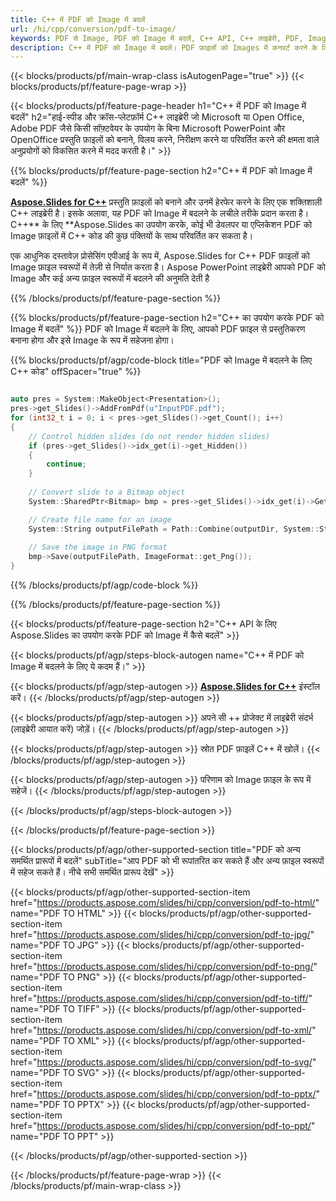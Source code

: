 ```yaml
---
title: C++ में PDF को Image में बदलें
url: /hi/cpp/conversion/pdf-to-image/
keywords: PDF से Image, PDF को Image में बदलें, C++ API, C++ लाइब्रेरी, PDF, Image
description: C++ में PDF को Image में बदलें। PDF फ़ाइलों को Images में कनवर्ट करने के लिए C++ लाइब्रेरी API का उपयोग करें
---
```


{{< blocks/products/pf/main-wrap-class isAutogenPage="true" >}}
{{< blocks/products/pf/feature-page-wrap >}}

{{< blocks/products/pf/feature-page-header h1="C++ में PDF को Image में बदलें" h2="हाई-स्पीड और क्रॉस-प्लेटफ़ॉर्म C++ लाइब्रेरी जो Microsoft या Open Office, Adobe PDF जैसे किसी सॉफ़्टवेयर के उपयोग के बिना Microsoft PowerPoint और OpenOffice प्रस्तुति फ़ाइलों को बनाने, विलय करने, निरीक्षण करने या परिवर्तित करने की क्षमता वाले अनुप्रयोगों को विकसित करने में मदद करती है।" >}}

{{% blocks/products/pf/feature-page-section h2="C++ में PDF को Image में बदलें" %}}

[**Aspose.Slides for C++**](https://products.aspose.com/slides/hi/cpp/) प्रस्तुति फ़ाइलों को बनाने और उनमें हेरफेर करने के लिए एक शक्तिशाली C++ लाइब्रेरी है। इसके अलावा, यह PDF को Image में बदलने के लचीले तरीके प्रदान करता है। C++** के लिए **Aspose.Slides का उपयोग करके, कोई भी डेवलपर या एप्लिकेशन PDF को Image फ़ाइलों में C++ कोड की कुछ पंक्तियों के साथ परिवर्तित कर सकता है।

एक आधुनिक दस्तावेज़ प्रोसेसिंग एपीआई के रूप में, Aspose.Slides for C++ PDF फ़ाइलों को Image फ़ाइल स्वरूपों में तेज़ी से निर्यात करता है। Aspose PowerPoint लाइब्रेरी आपको PDF को Image और कई अन्य फ़ाइल स्वरूपों में बदलने की अनुमति देती है

{{% /blocks/products/pf/feature-page-section %}}

{{% blocks/products/pf/feature-page-section  h2="C++ का उपयोग करके PDF को Image में बदलें" %}}
PDF को Image में बदलने के लिए, आपको PDF फ़ाइल से प्रस्तुतिकरण बनाना होगा और इसे Image के रूप में सहेजना होगा।

{{% blocks/products/pf/agp/code-block title="PDF को Image में बदलने के लिए C++ कोड" offSpacer="true" %}}

```cpp

auto pres = System::MakeObject<Presentation>();
pres->get_Slides()->AddFromPdf(u"InputPDF.pdf");
for (int32_t i = 0; i < pres->get_Slides()->get_Count(); i++)
{
    // Control hidden slides (do not render hidden slides)
    if (pres->get_Slides()->idx_get(i)->get_Hidden())
    {
        continue;
    }
    
    // Convert slide to a Bitmap object
    System::SharedPtr<Bitmap> bmp = pres->get_Slides()->idx_get(i)->GetThumbnail(2.f, 2.f);

    // Create file name for an image
    System::String outputFilePath = Path::Combine(outputDir, System::String(u"Slide_") + i + u".png");
    
    // Save the image in PNG format
    bmp->Save(outputFilePath, ImageFormat::get_Png());
}

```


{{% /blocks/products/pf/agp/code-block %}}

{{% /blocks/products/pf/feature-page-section %}}

{{< blocks/products/pf/feature-page-section  h2="C++ API के लिए Aspose.Slides का उपयोग करके PDF को Image में कैसे बदलें" >}}

{{< blocks/products/pf/agp/steps-block-autogen name="C++ में PDF को Image में बदलने के लिए ये कदम हैं।" >}}

{{< blocks/products/pf/agp/step-autogen >}}
[**Aspose.Slides for C++**](https://products.aspose.com/slides/hi/cpp/) इंस्टॉल करें।
{{< /blocks/products/pf/agp/step-autogen >}}

{{< blocks/products/pf/agp/step-autogen >}}
अपने सी ++ प्रोजेक्ट में लाइब्रेरी संदर्भ (लाइब्रेरी आयात करें) जोड़ें।
{{< /blocks/products/pf/agp/step-autogen >}}

{{< blocks/products/pf/agp/step-autogen >}}
स्रोत PDF फ़ाइलें C++ में खोलें।
{{< /blocks/products/pf/agp/step-autogen >}}

{{< blocks/products/pf/agp/step-autogen >}}
परिणाम को Image फ़ाइल के रूप में सहेजें।
{{< /blocks/products/pf/agp/step-autogen >}}

{{< /blocks/products/pf/agp/steps-block-autogen >}}

{{< /blocks/products/pf/feature-page-section >}}

{{< blocks/products/pf/agp/other-supported-section title="PDF को अन्य समर्थित प्रारूपों में बदलें" subTitle="आप PDF को भी रूपांतरित कर सकते हैं और अन्य फ़ाइल स्वरूपों में सहेज सकते हैं। नीचे सभी समर्थित प्रारूप देखें" >}}

{{< blocks/products/pf/agp/other-supported-section-item href="https://products.aspose.com/slides/hi/cpp/conversion/pdf-to-html/" name="PDF TO HTML" >}}
{{< blocks/products/pf/agp/other-supported-section-item href="https://products.aspose.com/slides/hi/cpp/conversion/pdf-to-jpg/" name="PDF TO JPG" >}}
{{< blocks/products/pf/agp/other-supported-section-item href="https://products.aspose.com/slides/hi/cpp/conversion/pdf-to-png/" name="PDF TO PNG" >}}
{{< blocks/products/pf/agp/other-supported-section-item href="https://products.aspose.com/slides/hi/cpp/conversion/pdf-to-tiff/" name="PDF TO TIFF" >}}
{{< blocks/products/pf/agp/other-supported-section-item href="https://products.aspose.com/slides/hi/cpp/conversion/pdf-to-xml/" name="PDF TO XML" >}}
{{< blocks/products/pf/agp/other-supported-section-item href="https://products.aspose.com/slides/hi/cpp/conversion/pdf-to-svg/" name="PDF TO SVG" >}}
{{< blocks/products/pf/agp/other-supported-section-item href="https://products.aspose.com/slides/hi/cpp/conversion/pdf-to-pptx/" name="PDF TO PPTX" >}}
{{< blocks/products/pf/agp/other-supported-section-item href="https://products.aspose.com/slides/hi/cpp/conversion/pdf-to-ppt/" name="PDF TO PPT" >}}


{{< /blocks/products/pf/agp/other-supported-section >}}

{{< /blocks/products/pf/feature-page-wrap >}}
{{< /blocks/products/pf/main-wrap-class >}}